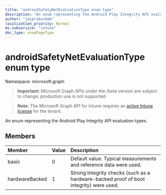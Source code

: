 ```yaml
---
title: "androidSafetyNetEvaluationType enum type"
description: "An enum representing the Android Play Integrity API evaluation types."
author: "jaiprakashmb"
localization_priority: Normal
ms.subservice: "intune"
doc_type: enumPageType
---
```


# androidSafetyNetEvaluationType enum type

Namespace: microsoft.graph
> **Important:** Microsoft Graph APIs under the /beta version are subject to change; production use is not supported.

> **Note:** The Microsoft Graph API for Intune requires an [active Intune license](https://go.microsoft.com/fwlink/?linkid=839381) for the tenant.


An enum representing the Android Play Integrity API evaluation types.

## Members
|Member|Value|Description|
|:---|:---|:---|
|basic|0|Default value. Typical measurements and reference data were used.|
|hardwareBacked|1|Strong Integrity checks (such as a hardware-backed proof of boot integrity) were used.|

